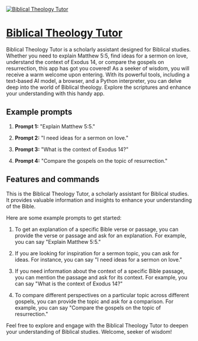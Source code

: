 [![Biblical Theology Tutor](https://files.oaiusercontent.com/file-xqlLruKDXB2Zb5O1RcRcUbcT?se=2123-10-16T22%3A14%3A25Z&sp=r&sv=2021-08-06&sr=b&rscc=max-age%3D31536000%2C%20immutable&rscd=attachment%3B%20filename%3Db2342cd8-d7b1-4925-92e1-3f5829b3f14a.png&sig=Zrym22M/Av8L9ERpEkMvpNboH54PKe4At6Az/KnaWj4%3D)](https://chat.openai.com/g/g-erc2wIFkm-biblical-theology-tutor)

# [Biblical Theology Tutor](https://chat.openai.com/g/g-erc2wIFkm-biblical-theology-tutor)

Biblical Theology Tutor is a scholarly assistant designed for Biblical studies. Whether you need to explain Matthew 5:5, find ideas for a sermon on love, understand the context of Exodus 14, or compare the gospels on resurrection, this app has got you covered! As a seeker of wisdom, you will receive a warm welcome upon entering. With its powerful tools, including a text-based AI model, a browser, and a Python interpreter, you can delve deep into the world of Biblical theology. Explore the scriptures and enhance your understanding with this handy app.

## Example prompts

1. **Prompt 1:** "Explain Matthew 5:5."

2. **Prompt 2:** "I need ideas for a sermon on love."

3. **Prompt 3:** "What is the context of Exodus 14?"

4. **Prompt 4:** "Compare the gospels on the topic of resurrection."

## Features and commands

This is the Biblical Theology Tutor, a scholarly assistant for Biblical studies. It provides valuable information and insights to enhance your understanding of the Bible.

Here are some example prompts to get started:

1. To get an explanation of a specific Bible verse or passage, you can provide the verse or passage and ask for an explanation. For example, you can say "Explain Matthew 5:5."

2. If you are looking for inspiration for a sermon topic, you can ask for ideas. For instance, you can say "I need ideas for a sermon on love."

3. If you need information about the context of a specific Bible passage, you can mention the passage and ask for its context. For example, you can say "What is the context of Exodus 14?"

4. To compare different perspectives on a particular topic across different gospels, you can provide the topic and ask for a comparison. For example, you can say "Compare the gospels on the topic of resurrection."

Feel free to explore and engage with the Biblical Theology Tutor to deepen your understanding of Biblical studies. Welcome, seeker of wisdom!